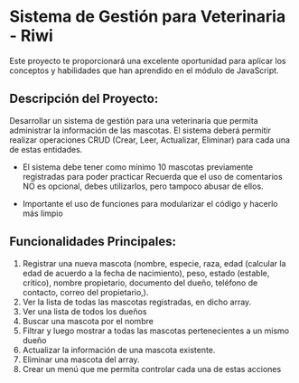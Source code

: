 # Sistema de Gestión para Veterinaria - Riwi

Este proyecto te proporcionará una excelente oportunidad para aplicar los conceptos y habilidades
que han aprendido en el módulo de JavaScript.

## Descripción del Proyecto:

Desarrollar un sistema de gestión para una veterinaria que permita administrar la información de
las mascotas. El sistema deberá permitir realizar operaciones CRUD (Crear, Leer, Actualizar,
Eliminar) para cada una de estas entidades.

- El sistema debe tener como mínimo 10 mascotas previamente registradas para poder practicar
Recuerda que el uso de comentarios NO es opcional, debes utilizarlos, pero tampoco abusar de
ellos.

- Importante el uso de funciones para modularizar el código y hacerlo más limpio

## Funcionalidades Principales:

1. Registrar una nueva mascota (nombre, especie, raza, edad (calcular la edad de acuerdo a la
fecha de nacimiento), peso, estado (estable, critico), nombre propietario, documento del
dueño, teléfono de contacto, correo del propietario,).
2. Ver la lista de todas las mascotas registradas, en dicho array.
3. Ver una lista de todos los dueños
4. Buscar una mascota por el nombre
5. Filtrar y luego mostrar a todas las mascotas pertenecientes a un mismo dueño
6. Actualizar la información de una mascota existente.
7. Eliminar una mascota del array.
8. Crear un menú que me permita controlar cada una de estas acciones